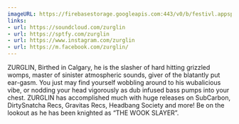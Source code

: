 ```yaml
---
imageURL: https://firebasestorage.googleapis.com:443/v0/b/festivl.appspot.com/o/userContent%2F45FDDF8D-4373-4A24-AC2B-783386478E3D.png?alt=media&token=cf38b7e0-436a-46e3-ac52-8502369a3e92
links:
- url: https://soundcloud.com/zurglin
- url: https://sptfy.com/zurglin
- url: https://www.instagram.com/zurglin
- url: https://m.facebook.com/zurglin/
---
```

  ZURGLIN, Birthed in Calgary, he is the slasher of hard hitting grizzled womps, master of sinister atmospheric sounds, giver of the blatantly put ear-gasm.     You just may find yourself wobbling around to his wubalicious vibe, or nodding your head vigorously as dub infused bass pumps into your chest. ZURGLIN has accomplished much with huge releases on SubCarbon, DirtySnatcha Recs, Gravitas Recs, Headbang Society and more!  Be on the lookout as he has been knighted as “THE WOOK SLAYER”. 